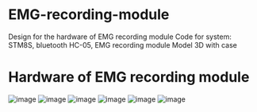 # EMG-recording-module
Design for the hardware of EMG recording module 
Code for system: STM8S, bluetooth HC-05, EMG recording module
Model 3D with case 
# Hardware of EMG recording module
![image](https://github.com/Ngoc-Phu-Nguyen/EMG-recording-module/assets/167606858/ae27df3b-bad6-4d36-bc6f-aa77b63a8a41)
![image](https://github.com/Ngoc-Phu-Nguyen/EMG-recording-module/assets/167606858/44b049b0-34c2-428e-8e17-6ff846eb9e5c)
![image](https://github.com/Ngoc-Phu-Nguyen/EMG-recording-module/assets/167606858/687bb0ca-f5f9-4752-8612-ac4acf11f1bb)
![image](https://github.com/Ngoc-Phu-Nguyen/EMG-recording-module/assets/167606858/e004eac3-4560-4483-9917-e861d33dcd6b)
![image](https://github.com/Ngoc-Phu-Nguyen/EMG-recording-module/assets/167606858/a89d26a2-8852-4482-8f2b-0c47af93fad9)
![image](https://github.com/Ngoc-Phu-Nguyen/EMG-recording-module/assets/167606858/4862e8de-a274-4f45-a0b3-f4eacfdc6938)


